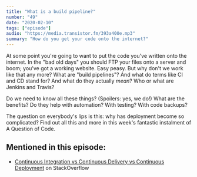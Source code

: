 ```yaml
---
title: "What is a build pipeline?"
number: "49"
date: "2020-02-10"
tags: ["episode"]
audio: "https://media.transistor.fm/393a400e.mp3"
summary: "How do you get your code onto the internet?"
---
```


At some point you're going to want to put the code you've written onto the internet. In the "bad old days" you should FTP your files onto a server and boom; you've got a working website. Easy peasy. But why don't we work like that any more? What are "build pipelines"? And what do terms like CI and CD stand for? And what do they actually _mean_? Who or what are Jenkins and Travis?

Do we need to know all these things? (Spoilers: yes, we do!) What are the benefits? Do they help with automation? With testing? With code backups?

The question on everybody's lips is this: why has deployment become so complicated? Find out all this and more in this week's fantastic instalment of A Question of Code.

## Mentioned in this episode:

* [Continuous Integration vs Continuous Delivery vs Continuous Deployment](https://stackoverflow.com/questions/28608015/continuous-integration-vs-continuous-delivery-vs-continuous-deployment) on StackOverflow